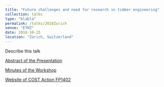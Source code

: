 ```yaml
---
title: "Future challenges and need for research in timber engineering"
collection: talks
type: "blabla"
permalink: /talks/2018Zurich
venue: "ETHZ"
date: 2018-10-25
location: "Zürich, Switzerland"
---
```


Describe this talk

[Abstract of the Presentation](http://gamerro.github.io/files/COSTZurich.pdf)

[Minutes of the Workshop](http://gamerro.github.io/files/COSTZurichMinute.pdf)

[Website of COST Action FP1402](http://www.costfp1402.tum.de/home/)
